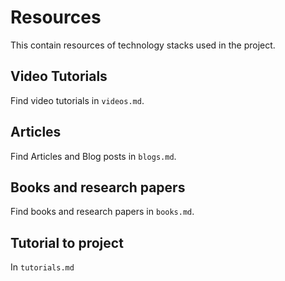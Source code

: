 # Resources
This contain resources of technology stacks used in the project. 
## Video Tutorials
Find video tutorials in ```videos.md```.
## Articles
Find Articles and Blog posts in ```blogs.md```.
## Books and research papers
Find books and research papers in ```books.md```.
## Tutorial to project
In ```tutorials.md```